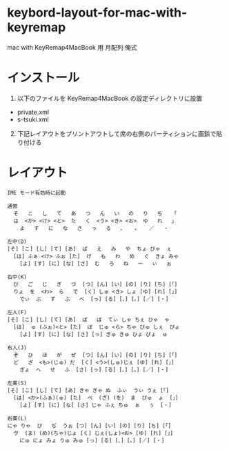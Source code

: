 keybord-layout-for-mac-with-keyremap
====================================

mac with KeyRemap4MacBook 用 月配列 俺式


インストール
============

1. 以下のファイルを KeyRemap4MacBook の設定ディレクトリに設置
  * private.xml
  * s-tsuki.xml
2. 下記レイアウトをプリントアウトして席の右側のパーティションに画鋲で貼り付ける


レイアウト
==========

    IME モード有効時に起動

    通常
      そ   こ   し   て   あ   つ   ん   い   の   り   ち   「
      は  <か> <け> <と>  た   く  <う> <き> <お>  ゆ   れ   」
        よ   す   に   な   さ   っ   る   、   。   ／   ・

    左中(D)
    [そ] [こ] [し] [て] [あ]  ぱ   え   み   や  ちょ びゃ  ぇ
      [は] ふぁ <け> ふぉ [た]  げ   も   わ   め   ぐ  きょ みゃ
        [よ] [す] [に] [な] [さ]  む   ろ   ね   ー   ぃ   ぉ

    右中(K)
      び   ご   じ   ぎ   づ  [つ] [ん] [い] [の] [り] [ち] [「]
      りょ  を  <わ>  ら   で  [く] しゅ <き> しょ [ゆ] [れ] [」]
        でぃ  ぷ   ず   ぶ   べ  [っ] [る] [、] [。] [／] [・]

    左人(F)
    [そ] [こ] [し] [て] [あ]  ぽ   ば  てぃ しゃ ちぇ ひゃ  ゃ
      [は]  ゅ (ふぉ)<と> [た]  ぼ  じゅ <ら> ちゃ びゅ しぇ  ぴょ
        [よ] [す] [に] [な] [さ] [っ] ぎゅ きゅ ひょ びょ  ゅ

    右人(J)
      ぞ   ひ   ほ   が   ぜ  [つ] [ん] [い] [の] [り] [ち] [「]
      ど   ざ  <も>(じゅ) だ  [く] <う>(しゅ)じぇ [ゆ] [れ] [」]
        ぎょ  へ   せ   ふ  [さ] [っ] [る] [、] [。] [／] [・]

    左薬(S)
    [そ] [こ] [し] [て] [あ] きゃ ぎゃ ぬ  ふぃ  うぃ うぇ [「]
      [は] <か>(ふぁ)(ゅ) [た]  ぺ  (ざ) (を)  ま  ぴゅ  ょ  [」]
        [よ] [す] [に] [な] [さ] じゃ ふぇ ちゅ  ぁ   ぅ  [・]

    右薬(L)
    にゃ りゃ  ぴ   ぢ  うぉ [つ] [ん] [い] [の] [り] [ち] [「]
      ヴ  (ま) (め)(ちゃ)じょ [く] じぇ(しょ)<お> [ゆ] [れ] [」]
        にゅ にょ みょ りゅ みゅ [っ] [る] [、] [。] [／] [・]

